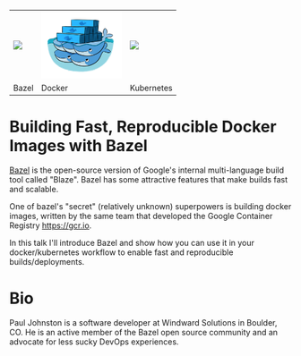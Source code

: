<table><tr>
<td><img src="https://bazel.build/images/bazel-icon.svg" height="120"/></td>
<td><img src="https://raw.githubusercontent.com/docker-library/docs/471fa6e4cb58062ccbf91afc111980f9c7004981/swarm/logo.png" height="120"/></td>
<td><img src="https://d33wubrfki0l68.cloudfront.net/1567471e7c58dc9b7d9c65dcd54e60cbf5870daa/a2249/images/flower.png" height="120"/></td>
</tr><tr>
<td>Bazel</td>
<td>Docker</td>
<td>Kubernetes</td>
</tr></table>

# Building Fast, Reproducible Docker Images with Bazel

[Bazel](https://bazel.build) is the open-source version of Google's
internal multi-language build tool called "Blaze".  Bazel has some
attractive features that make builds fast and scalable.

One of bazel's "secret" (relatively unknown) superpowers is building
docker images, written by the same team that developed the Google
Container Registry <https://gcr.io>.

In this talk I'll introduce Bazel and show how you can use it in your
docker/kubernetes workflow to enable fast and reproducible
builds/deployments.

# Bio

Paul Johnston is a software developer at Windward Solutions in
Boulder, CO.  He is an active member of the Bazel open source
community and an advocate for less sucky DevOps experiences.
